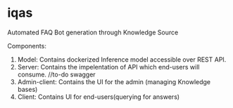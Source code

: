 # iqas
Automated FAQ Bot generation through Knowledge Source

Components:

1. Model: Contains dockerized Inference model accessible over REST API.
2. Server: Contains the impelentation of API which end-users will consume. //to-do swagger
3. Admin-client: Contains the UI for the admin (managing Knowledge bases)
4. Client: Contains UI for end-users(querying for answers)